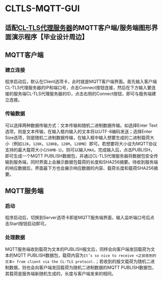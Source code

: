 # CLTLS-MQTT-GUI
## 适配[CL-TLS代理服务器](https://github.com/ErnestThePoet/CL-TLS)的MQTT客户端/服务端图形界面演示程序【毕业设计周边】

## MQTT客户端
### 建立连接
程序启动后，默认在Client选项卡，此时就是MQTT客户端界面。首先输入客户端CL-TLS代理服务器的IP和端口号，点击Connect按钮连接，然后在下方输入要连接的服务端CL-TLS代理服务器的ID，点击右侧的Connect按钮，即可与服务端建立连接。
### 传输数据
可以选择两种数据传输方式：文本传输和随机二进制数据传输。如选择Enter Text选项，则是文本传输，在输入框内输入的文本将以UTF-8编码发送；选择Enter Size选项，则是随机二进制数据传输，在输入框中输入想要生成的二进制载荷大小（例如`128`，`128K`，`128KB`，`128M`，`128MB`）即可。若想要将大小设为MQTT协议支持的最大载荷大小(`256MB-1`)，则可以输入`MAX`。完成输入后，点击PUBLISH，即可生成一个MQTT PUBLISH数据包，并通过CL-TLS代理服务器将数据包安全传输到服务端，同时界面上会展示数据包载荷的长度和SHA256摘要。待收到服务端的响应数据后，界面最下方也会展示响应数据的内容、载荷长度和载荷SHA256摘要。

## MQTT服务端
### 启动
程序启动后，切换到Server选项卡即是MQTT服务端界面，输入监听端口号后点击Start按钮启动即可。
### 处理数据
MQTT服务端收到载荷为文本的PUBLISH报文后，同样会向客户端发回载荷为文本的MQTT PUBLISH数据包，载荷内容为`It’s so nice to receive <之前收到的文本> from client via the CL-TLS protocol.`；若收到的报文载荷为随机二进制数据，则也会向客户端发回载荷为随机二进制数据的MQTT PUBLISH数据包，其载荷是服务端新随机生成的，长度与客户端发来的相同。
